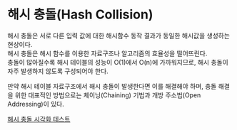# 해시 충돌(Hash Collision)

해시 충돌은 서로 다른 입력 값에 대한 해시함수 동작 결과가 동일한 해시값을 생성하는 현상이다.  
해시 충돌은 해시 함수를 이용한 자료구조나 알고리즘의 효율성을 떨어뜨린다.  
충돌이 많아질수록 해시 테이블의 성능이 O(1)에서 O(n)에 가까워지므로, 해시 충돌이 자주 발생하지 않도록 구성되어야 한다.

만약 해시 테이블 자료구조에서 해시 충돌이 발생한다면 이를 해결해야 하며,
충돌 해결을 위한 대표적인 방법으로는 체이닝(Chaining) 기법과 개방 주소법(Open Addressing)이 있다.


[해시 충돌 시각화 테스트](https://jacti.github.io/web/hash/index.html)